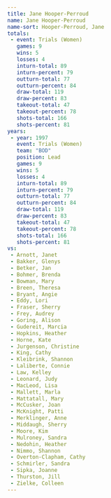 ```yaml
---
title: Jane Hooper-Perroud
name: Jane Hooper-Perroud
name-sort: Hooper-Perroud, Jane
totals:
 - event: Trials (Women)
   games: 9
   wins: 5
   losses: 4
   inturn-total: 89
   inturn-percent: 79
   outturn-total: 77
   outturn-percent: 84
   draw-total: 119
   draw-percent: 83
   takeout-total: 47
   takeout-percent: 78
   shots-total: 166
   shots-percent: 81
years:
 - year: 1997
   event: Trials (Women)
   team: "BOD"
   position: Lead
   games: 9
   wins: 5
   losses: 4
   inturn-total: 89
   inturn-percent: 79
   outturn-total: 77
   outturn-percent: 84
   draw-total: 119
   draw-percent: 83
   takeout-total: 47
   takeout-percent: 78
   shots-total: 166
   shots-percent: 81
vs:
 - Arnott, Janet
 - Bakker, Glenys
 - Betker, Jan
 - Bohmer, Brenda
 - Bowman, Mary
 - Breen, Theresa
 - Bryant, Angie
 - Eddy, Lori
 - Fraser, Sherry
 - Frey, Audrey
 - Goring, Alison
 - Gudereit, Marcia
 - Hopkins, Heather
 - Horne, Kate
 - Jurgenson, Christine
 - King, Cathy
 - Kleibrink, Shannon
 - Laliberte, Connie
 - Law, Kelley
 - Leonard, Judy
 - MacLeod, Lisa
 - Mallett, Marla
 - Mattatall, Mary
 - McCusker, Joan
 - McKnight, Patti
 - Merklinger, Anne
 - Middaugh, Sherry
 - Moore, Kim
 - Mulroney, Sandra
 - Nedohin, Heather
 - Nimmo, Shannon
 - Overton-Clapham, Cathy
 - Schmirler, Sandra
 - Sipka, Joanne
 - Thurston, Jill
 - Zielke, Colleen
---
```

